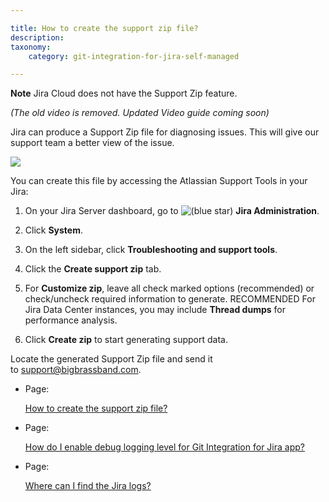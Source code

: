 ```yaml
---

title: How to create the support zip file?
description:
taxonomy:
    category: git-integration-for-jira-self-managed

---
```

**Note**
Jira Cloud does not have the Support Zip feature.


_(The old video is removed. Updated Video guide coming soon)_

Jira can produce a Support Zip file for diagnosing issues. This will give our support team a better view of the issue.

![](https://bigbrassband.atlassian.net/wiki/download/attachments/273383583/gitserver-jira-admin-system-support-tools-zip.png?version=1&modificationDate=1640072648939&cacheVersion=1&api=v2)

You can create this file by accessing the Atlassian Support Tools in your Jira:

1.  On your Jira Server dashboard, go to ![(blue star)](/wiki/s/-1639011364/6452/8b4898d3c114827e64ec143b4fa79bb76a6cfa5b/_/images/icons/emoticons/star_blue.png) **Jira Administration**.

2.  Click **System**.

3.  On the left sidebar, click **Troubleshooting and support tools**.

4.  Click the **Create support zip** tab.

5.  For **Customize zip**, leave all check marked options (recommended) or check/uncheck required information to generate.
    RECOMMENDED For Jira Data Center instances, you may include **Thread dumps** for performance analysis.

6.  Click **Create zip** to start generating support data.


Locate the generated Support Zip file and send it to [support@bigbrassband.com](mailto:support@bigbrassband.com).

*   Page:

    [How to create the support zip file?](/wiki/spaces/GIJDC/pages/2039447557)

*   Page:

    [How do I enable debug logging level for Git Integration for Jira app?](/wiki/spaces/GIJDC/pages/2038792196)

*   Page:

    [Where can I find the Jira logs?](/wiki/spaces/GIJDC/pages/2039283717)